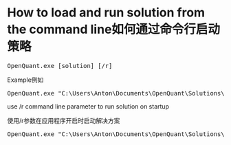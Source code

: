 # How to load and run solution from the command line如何通过命令行启动策略

<pre>
OpenQuant.exe [solution] [/r] 
</pre>
Example例如
<pre>
OpenQuant.exe "C:\Users\Anton\Documents\OpenQuant\Solutions\Bollinger Bands\Bollinger Bands.oqs" 
</pre>
use /r command line parameter to run solution on startup

使用/r参数在应用程序开启时启动解决方案
<pre>
OpenQuant.exe "C:\Users\Anton\Documents\OpenQuant\Solutions\Bollinger Bands\Bollinger Bands.oqs" /r
</pre>